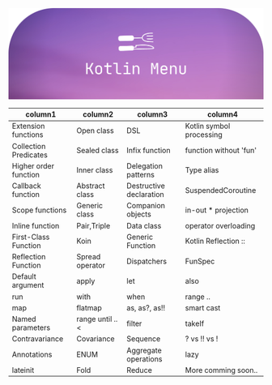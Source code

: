 ![alt text](https://github.com/rajumark/kotmenu/blob/main/KOTLIN%20MENU.png)


| column1               | column2         | column3                 | column4                  |
-----------------------|-----------------|-------------------------|--------------------------|
 | Extension functions   | Open class      | DSL                     | Kotlin symbol processing |
 | Collection Predicates | Sealed class    | Infix function          | function without 'fun'   |
 | Higher order function | Inner class     | Delegation patterns     | Type alias               |
 | Callback function     | Abstract class  | Destructive declaration | SuspendedCoroutine       |
 | Scope functions       | Generic class   | Companion objects       | in-out * projection      |
 | Inline function       | Pair,Triple     | Data class              | operator overloading     |
 | First-Class Function  | Koin            | Generic Function        | Kotlin Reflection ::     |
 | Reflection Function   | Spread operator | Dispatchers             | FunSpec                  |
 | Default argument      | apply           | let                     | also                     |
 | run                   | with            | when                    | range ..                 |
 | map                   | flatmap         | as, as?, as!!           | smart cast               |
 | Named parameters      | range until ..< | filter                  | takeIf                   |
 | Contravariance        | Covariance      | Sequence                | ?  vs !! vs !            |
 | Annotations           | ENUM            | Aggregate operations    | lazy                     |
 | lateinit              | Fold            | Reduce                  | More comming soon..      |
















 




